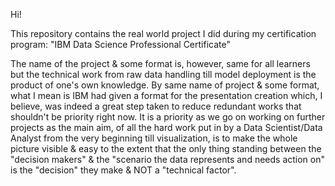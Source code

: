 Hi!

This repository contains the real world project I did during my certification program: "IBM Data Science Professional Certificate"

The name of the project & some format is, however, same for all learners but the technical work from raw data handling till
model deployment is the product of one's own knowledge.
By same name of project & some format, what I mean is IBM had given a format for the presentation creation which, I believe,
was indeed a great step taken to reduce redundant works that shouldn't be priority right now. It is a priority as we go on working
on further projects as the main aim, of all the hard work put in by a Data Scientist/Data Analyst from the very beginning till
visualization, is to make the whole picture visible & easy to the extent that the only thing standing between the "decision makers"
& the "scenario the data represents and needs action on" is the "decision" they make & NOT a "technical factor".
